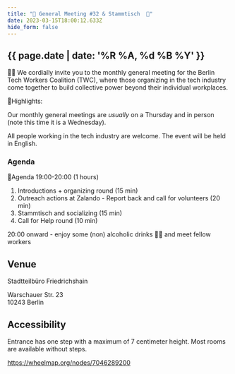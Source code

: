 ```yaml
---
title: "🎉 General Meeting #32 & Stammtisch  🍻"
date: 2023-03-15T18:00:12.633Z
hide_form: false
---
```

## {{ page.date | date: '%R %A, %d %B %Y' }}

🧚‍♂️ We cordially invite you to the monthly general meeting for the Berlin Tech Workers Coalition (TWC), where those organizing in the tech industry come together to build collective power beyond their individual workplaces.

💫Highlights: 

Our monthly general meetings are *usually* on a Thursday and in person (note this time it is a Wednesday). 

All people working in the tech industry are welcome. The event will be held in English.

### Agenda

📝Agenda 19:00-20:00 (1 hours)

1. Introductions + organizing round (15 min)
2. Outreach actions at Zalando - Report back and call for volunteers (20 min)
3. Stammtisch and socializing (15 min)
4. Call for Help round (10 min)

20:00 onward - enjoy some (non) alcoholic drinks 🍻🥤 and meet fellow workers

## Venue

Stadtteilbüro Friedrichshain

Warschauer Str. 23\
10243 Berlin

## Accessibility

Entrance has one step with a maximum of 7 centimeter height. Most rooms are available without steps.

<https://wheelmap.org/nodes/7046289200>
